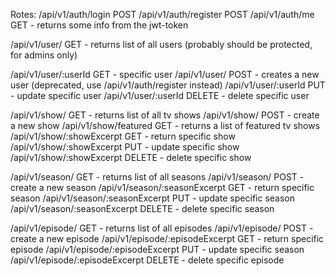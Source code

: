Rotes:
/api/v1/auth/login POST
/api/v1/auth/register POST
/api/v1/auth/me GET - returns some info from the jwt-token

/api/v1/user/ GET - returns list of all users (probably should be protected, for admins only)

/api/v1/user/:userId GET - specific user
/api/v1/user/ POST - creates a new user (deprecated, use /api/v1/auth/register instead)
/api/v1/user/:userId PUT - update specific user
/api/v1/user/:userId DELETE - delete specific user

/api/v1/show/ GET - returns list of all tv shows
/api/v1/show/ POST - create a new show
/api/v1/show/featured GET - returns a list of featured tv shows
/api/v1/show/:showExcerpt GET - return specific show
/api/v1/show/:showExcerpt PUT - update specific show
/api/v1/show/:showExcerpt DELETE - delete specific show

/api/v1/season/ GET - returns list of all seasons
/api/v1/season/ POST - create a new season
/api/v1/season/:seasonExcerpt GET - return specific season
/api/v1/season/:seasonExcerpt PUT - update specific season
/api/v1/season/:seasonExcerpt DELETE - delete specific season

/api/v1/episode/ GET - returns list of all episodes
/api/v1/episode/ POST - create a new episode
/api/v1/episode/:episodeExcerpt GET - return specific episode
/api/v1/episode/:episodeExcerpt PUT - update specific season
/api/v1/episode/:episodeExcerpt DELETE - delete specific episode
